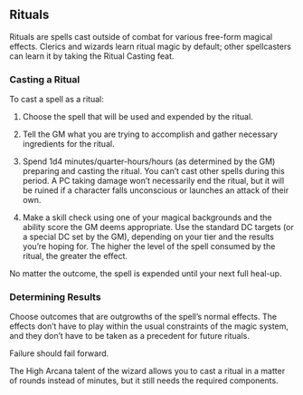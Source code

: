 ## Rituals

Rituals are spells cast outside of combat for various free-form magical
effects. Clerics and wizards learn ritual magic by default; other
spellcasters can learn it by taking the Ritual Casting feat.

### Casting a Ritual

To cast a spell as a ritual:

1. Choose the spell that will be used and expended by the ritual.

2. Tell the GM what you are trying to accomplish and gather necessary
    ingredients for the ritual.

3. Spend 1d4 minutes/quarter-hours/hours (as determined by the GM)
    preparing and casting the ritual. You can’t cast other spells during
    this period. A PC taking damage won’t necessarily end the ritual,
    but it will be ruined if a character falls unconscious or launches
    an attack of their own.

4. Make a skill check using one of your magical backgrounds and the
    ability score the GM deems appropriate. Use the standard DC targets
    (or a special DC set by the GM), depending on your tier and the
    results you’re hoping for. The higher the level of the spell
    consumed by the ritual, the greater the effect.

No matter the outcome, the spell is expended until your next full
heal-up.

### Determining Results

Choose outcomes that are outgrowths of the spell’s normal effects. The
effects don’t have to play within the usual constraints of the magic
system, and they don’t have to be taken as a precedent for future
rituals.

Failure should fail forward.

The High Arcana talent of the wizard allows you to cast a ritual in a
matter of rounds instead of minutes, but it still needs the required
components.
